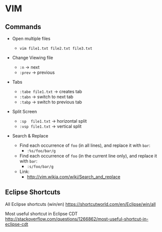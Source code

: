VIM
================

Commands
----------------
* Open multiple files
    * `vim file1.txt file2.txt file3.txt`

* Change Viewing file
    * `:n` -> next
    * `:prev` -> previous

* Tabs
    * `:tabe file1.txt` -> creates tab
    * `:tabn` -> switch to next tab
    * `:tabp` -> switch to previous tab

* Split Screen
    * `:sp  file1.txt` -> horizontal split
    * `:vsp file1.txt` -> vertical split

* Search & Replace
    * Find each occurrence of `foo` (in all lines), and replace it with `bar`:
        * `:%s/foo/bar/g`
    * Find each occurrence of `foo` (in the current line only), and replace it with `bar`:
        * `:s/foo/bar/g`
    * Link:
        * http://vim.wikia.com/wiki/Search_and_replace

Eclipse Shortcuts
----------------
All Eclipse shortcuts (win/en)
https://shortcutworld.com/en/Eclipse/win/all

Most useful shortcut in Eclipse CDT
http://stackoverflow.com/questions/1266862/most-useful-shortcut-in-eclipse-cdt
